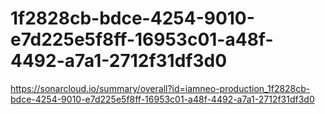 # 1f2828cb-bdce-4254-9010-e7d225e5f8ff-16953c01-a48f-4492-a7a1-2712f31df3d0
https://sonarcloud.io/summary/overall?id=iamneo-production_1f2828cb-bdce-4254-9010-e7d225e5f8ff-16953c01-a48f-4492-a7a1-2712f31df3d0
